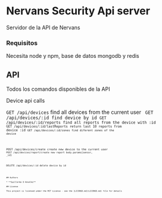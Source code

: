 # Nervans Security Api server

Servidor de la API de Nervans

### Requisitos

Necesita node y npm, base de datos mongodb y redis


## API

Todos los comandos disponibles de la API


Device api calls


<code>GET /api/devices</code> find all devices from the current user
<code> GET /api/devices/:id find device by id
 <code>GET /api/devices/:id/reports find all reports from the device with :id
 <code>GET /api/devices/:id/lastReports return last 10 reports from device :id
 <code>GET /api/devices/:id/zones find diferent zones of the device


 <code>POST /api/devices/create create new device to the current user
 <code>POST /api/devices/report/create new report body.params{sensor, _id}

 DELETE /api/devices/:id delete device by id

```

## Authors

* **Guillermo O Anselmi**

## License

This project is licensed under the MIT License - see the [LICENSE.md](LICENSE.md) file for details
